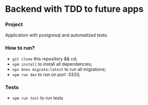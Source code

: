 # Backend with TDD to future apps

### Project 
Application with postgresql and automatized tests. 

### How to run?
- `git clone` this repository && cd;
- `npm install` to install all dependencies;
- `npx knex migrate:latest` to run all migrations;
- `npm run dev` to run on port :3333;

### Tests
- `npm run test` to run tests

